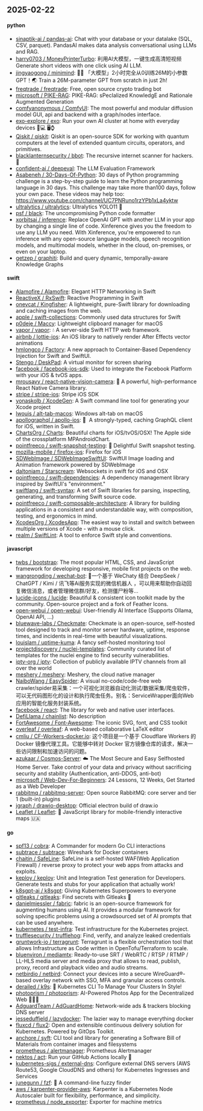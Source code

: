 ## 2025-02-22

#### python
* [sinaptik-ai / pandas-ai](https://github.com/sinaptik-ai/pandas-ai): Chat with your database or your datalake (SQL, CSV, parquet). PandasAI makes data analysis conversational using LLMs and RAG.
* [harry0703 / MoneyPrinterTurbo](https://github.com/harry0703/MoneyPrinterTurbo): 利用AI大模型，一键生成高清短视频 Generate short videos with one click using AI LLM.
* [jingyaogong / minimind](https://github.com/jingyaogong/minimind): 🚀🚀 「大模型」2小时完全从0训练26M的小参数GPT！🌏 Train a 26M-parameter GPT from scratch in just 2h!
* [freqtrade / freqtrade](https://github.com/freqtrade/freqtrade): Free, open source crypto trading bot
* [microsoft / PIKE-RAG](https://github.com/microsoft/PIKE-RAG): PIKE-RAG: sPecIalized KnowledgE and Rationale Augmented Generation
* [comfyanonymous / ComfyUI](https://github.com/comfyanonymous/ComfyUI): The most powerful and modular diffusion model GUI, api and backend with a graph/nodes interface.
* [exo-explore / exo](https://github.com/exo-explore/exo): Run your own AI cluster at home with everyday devices 📱💻 🖥️⌚
* [Qiskit / qiskit](https://github.com/Qiskit/qiskit): Qiskit is an open-source SDK for working with quantum computers at the level of extended quantum circuits, operators, and primitives.
* [blacklanternsecurity / bbot](https://github.com/blacklanternsecurity/bbot): The recursive internet scanner for hackers. 🧡
* [confident-ai / deepeval](https://github.com/confident-ai/deepeval): The LLM Evaluation Framework
* [Asabeneh / 30-Days-Of-Python](https://github.com/Asabeneh/30-Days-Of-Python): 30 days of Python programming challenge is a step-by-step guide to learn the Python programming language in 30 days. This challenge may take more than100 days, follow your own pace. These videos may help too: https://www.youtube.com/channel/UC7PNRuno1rzYPb1xLa4yktw
* [ultralytics / ultralytics](https://github.com/ultralytics/ultralytics): Ultralytics YOLO11 🚀
* [psf / black](https://github.com/psf/black): The uncompromising Python code formatter
* [xorbitsai / inference](https://github.com/xorbitsai/inference): Replace OpenAI GPT with another LLM in your app by changing a single line of code. Xinference gives you the freedom to use any LLM you need. With Xinference, you're empowered to run inference with any open-source language models, speech recognition models, and multimodal models, whether in the cloud, on-premises, or even on your laptop.
* [getzep / graphiti](https://github.com/getzep/graphiti): Build and query dynamic, temporally-aware Knowledge Graphs

#### swift
* [Alamofire / Alamofire](https://github.com/Alamofire/Alamofire): Elegant HTTP Networking in Swift
* [ReactiveX / RxSwift](https://github.com/ReactiveX/RxSwift): Reactive Programming in Swift
* [onevcat / Kingfisher](https://github.com/onevcat/Kingfisher): A lightweight, pure-Swift library for downloading and caching images from the web.
* [apple / swift-collections](https://github.com/apple/swift-collections): Commonly used data structures for Swift
* [p0deje / Maccy](https://github.com/p0deje/Maccy): Lightweight clipboard manager for macOS
* [vapor / vapor](https://github.com/vapor/vapor): 💧 A server-side Swift HTTP web framework.
* [airbnb / lottie-ios](https://github.com/airbnb/lottie-ios): An iOS library to natively render After Effects vector animations
* [hmlongco / Factory](https://github.com/hmlongco/Factory): A new approach to Container-Based Dependency Injection for Swift and SwiftUI.
* [Stengo / DeskPad](https://github.com/Stengo/DeskPad): A virtual monitor for screen sharing
* [facebook / facebook-ios-sdk](https://github.com/facebook/facebook-ios-sdk): Used to integrate the Facebook Platform with your iOS & tvOS apps.
* [mrousavy / react-native-vision-camera](https://github.com/mrousavy/react-native-vision-camera): 📸 A powerful, high-performance React Native Camera library.
* [stripe / stripe-ios](https://github.com/stripe/stripe-ios): Stripe iOS SDK
* [yonaskolb / XcodeGen](https://github.com/yonaskolb/XcodeGen): A Swift command line tool for generating your Xcode project
* [lwouis / alt-tab-macos](https://github.com/lwouis/alt-tab-macos): Windows alt-tab on macOS
* [apollographql / apollo-ios](https://github.com/apollographql/apollo-ios): 📱  A strongly-typed, caching GraphQL client for iOS, written in Swift.
* [ChartsOrg / Charts](https://github.com/ChartsOrg/Charts): Beautiful charts for iOS/tvOS/OSX! The Apple side of the crossplatform MPAndroidChart.
* [pointfreeco / swift-snapshot-testing](https://github.com/pointfreeco/swift-snapshot-testing): 📸 Delightful Swift snapshot testing.
* [mozilla-mobile / firefox-ios](https://github.com/mozilla-mobile/firefox-ios): Firefox for iOS
* [SDWebImage / SDWebImageSwiftUI](https://github.com/SDWebImage/SDWebImageSwiftUI): SwiftUI Image loading and Animation framework powered by SDWebImage
* [daltoniam / Starscream](https://github.com/daltoniam/Starscream): Websockets in swift for iOS and OSX
* [pointfreeco / swift-dependencies](https://github.com/pointfreeco/swift-dependencies): A dependency management library inspired by SwiftUI's "environment."
* [swiftlang / swift-syntax](https://github.com/swiftlang/swift-syntax): A set of Swift libraries for parsing, inspecting, generating, and transforming Swift source code.
* [pointfreeco / swift-composable-architecture](https://github.com/pointfreeco/swift-composable-architecture): A library for building applications in a consistent and understandable way, with composition, testing, and ergonomics in mind.
* [XcodesOrg / XcodesApp](https://github.com/XcodesOrg/XcodesApp): The easiest way to install and switch between multiple versions of Xcode - with a mouse click.
* [realm / SwiftLint](https://github.com/realm/SwiftLint): A tool to enforce Swift style and conventions.

#### javascript
* [twbs / bootstrap](https://github.com/twbs/bootstrap): The most popular HTML, CSS, and JavaScript framework for developing responsive, mobile first projects on the web.
* [wangrongding / wechat-bot](https://github.com/wangrongding/wechat-bot): 🤖一个基于 WeChaty 结合 DeepSeek / ChatGPT / Kimi / 讯飞等Ai服务实现的微信机器人 ，可以用来帮助你自动回复微信消息，或者管理微信群/好友，检测僵尸粉等...
* [lucide-icons / lucide](https://github.com/lucide-icons/lucide): Beautiful & consistent icon toolkit made by the community. Open-source project and a fork of Feather Icons.
* [open-webui / open-webui](https://github.com/open-webui/open-webui): User-friendly AI Interface (Supports Ollama, OpenAI API, ...)
* [bluewave-labs / Checkmate](https://github.com/bluewave-labs/Checkmate): Checkmate is an open-source, self-hosted tool designed to track and monitor server hardware, uptime, response times, and incidents in real-time with beautiful visualizations.
* [louislam / uptime-kuma](https://github.com/louislam/uptime-kuma): A fancy self-hosted monitoring tool
* [projectdiscovery / nuclei-templates](https://github.com/projectdiscovery/nuclei-templates): Community curated list of templates for the nuclei engine to find security vulnerabilities.
* [iptv-org / iptv](https://github.com/iptv-org/iptv): Collection of publicly available IPTV channels from all over the world
* [meshery / meshery](https://github.com/meshery/meshery): Meshery, the cloud native manager
* [NaiboWang / EasySpider](https://github.com/NaiboWang/EasySpider): A visual no-code/code-free web crawler/spider易采集：一个可视化浏览器自动化测试/数据采集/爬虫软件，可以无代码图形化的设计和执行爬虫任务。别名：ServiceWrapper面向Web应用的智能化服务封装系统。
* [facebook / react](https://github.com/facebook/react): The library for web and native user interfaces.
* [DefiLlama / chainlist](https://github.com/DefiLlama/chainlist): No description
* [FortAwesome / Font-Awesome](https://github.com/FortAwesome/Font-Awesome): The iconic SVG, font, and CSS toolkit
* [overleaf / overleaf](https://github.com/overleaf/overleaf): A web-based collaborative LaTeX editor
* [cmliu / CF-Workers-docker.io](https://github.com/cmliu/CF-Workers-docker.io): 这个项目是一个基于 Cloudflare Workers 的 Docker 镜像代理工具。它能够中转对 Docker 官方镜像仓库的请求，解决一些访问限制和加速访问的问题。
* [azukaar / Cosmos-Server](https://github.com/azukaar/Cosmos-Server): ☁️ The Most Secure and Easy Selfhosted Home Server. Take control of your data and privacy without sacrificing security and stability (Authentication, anti-DDOS, anti-bot)
* [microsoft / Web-Dev-For-Beginners](https://github.com/microsoft/Web-Dev-For-Beginners): 24 Lessons, 12 Weeks, Get Started as a Web Developer
* [rabbitmq / rabbitmq-server](https://github.com/rabbitmq/rabbitmq-server): Open source RabbitMQ: core server and tier 1 (built-in) plugins
* [jgraph / drawio-desktop](https://github.com/jgraph/drawio-desktop): Official electron build of draw.io
* [Leaflet / Leaflet](https://github.com/Leaflet/Leaflet): 🍃 JavaScript library for mobile-friendly interactive maps 🇺🇦

#### go
* [spf13 / cobra](https://github.com/spf13/cobra): A Commander for modern Go CLI interactions
* [subtrace / subtrace](https://github.com/subtrace/subtrace): Wireshark for Docker containers
* [chaitin / SafeLine](https://github.com/chaitin/SafeLine): SafeLine is a self-hosted WAF(Web Application Firewall) / reverse proxy to protect your web apps from attacks and exploits.
* [keploy / keploy](https://github.com/keploy/keploy): Unit and Integration Test generation for Developers. Generate tests and stubs for your application that actually work!
* [k8sgpt-ai / k8sgpt](https://github.com/k8sgpt-ai/k8sgpt): Giving Kubernetes Superpowers to everyone
* [gitleaks / gitleaks](https://github.com/gitleaks/gitleaks): Find secrets with Gitleaks 🔑
* [danielmiessler / fabric](https://github.com/danielmiessler/fabric): fabric is an open-source framework for augmenting humans using AI. It provides a modular framework for solving specific problems using a crowdsourced set of AI prompts that can be used anywhere.
* [kubernetes / test-infra](https://github.com/kubernetes/test-infra): Test infrastructure for the Kubernetes project.
* [trufflesecurity / trufflehog](https://github.com/trufflesecurity/trufflehog): Find, verify, and analyze leaked credentials
* [gruntwork-io / terragrunt](https://github.com/gruntwork-io/terragrunt): Terragrunt is a flexible orchestration tool that allows Infrastructure as Code written in OpenTofu/Terraform to scale.
* [bluenviron / mediamtx](https://github.com/bluenviron/mediamtx): Ready-to-use SRT / WebRTC / RTSP / RTMP / LL-HLS media server and media proxy that allows to read, publish, proxy, record and playback video and audio streams.
* [netbirdio / netbird](https://github.com/netbirdio/netbird): Connect your devices into a secure WireGuard®-based overlay network with SSO, MFA and granular access controls.
* [derailed / k9s](https://github.com/derailed/k9s): 🐶 Kubernetes CLI To Manage Your Clusters In Style!
* [photoprism / photoprism](https://github.com/photoprism/photoprism): AI-Powered Photos App for the Decentralized Web 🌈💎✨
* [AdguardTeam / AdGuardHome](https://github.com/AdguardTeam/AdGuardHome): Network-wide ads & trackers blocking DNS server
* [jesseduffield / lazydocker](https://github.com/jesseduffield/lazydocker): The lazier way to manage everything docker
* [fluxcd / flux2](https://github.com/fluxcd/flux2): Open and extensible continuous delivery solution for Kubernetes. Powered by GitOps Toolkit.
* [anchore / syft](https://github.com/anchore/syft): CLI tool and library for generating a Software Bill of Materials from container images and filesystems
* [prometheus / alertmanager](https://github.com/prometheus/alertmanager): Prometheus Alertmanager
* [nektos / act](https://github.com/nektos/act): Run your GitHub Actions locally 🚀
* [kubernetes-sigs / external-dns](https://github.com/kubernetes-sigs/external-dns): Configure external DNS servers (AWS Route53, Google CloudDNS and others) for Kubernetes Ingresses and Services
* [junegunn / fzf](https://github.com/junegunn/fzf): 🌸 A command-line fuzzy finder
* [aws / karpenter-provider-aws](https://github.com/aws/karpenter-provider-aws): Karpenter is a Kubernetes Node Autoscaler built for flexibility, performance, and simplicity.
* [prometheus / node_exporter](https://github.com/prometheus/node_exporter): Exporter for machine metrics
